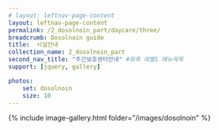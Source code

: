 ```yaml
---
# layout: leftnav-page-content
layout: leftnav-page-content
permalink: /2_dosolnoin_part/daycare/three/
breadcrumb: Dosolnoin guide
title:  시설안내
collection_name: 2_dosolnoin_part
second_nav_title: "주간보호센터안내" #좌측 레벨1 메뉴제목
support: [jquery, gallery]

photos:
    set: dosolnoin
    size: 10
---
```


{% include image-gallery.html folder="/images/dosolnoin" %}


<!-- #### **주간보호실 외관**
![image]({{site.baseurl}}/images/dosolnoin/외관.jpg){:height="512" width="256"}

#### **주간보호실**
![image]({{site.baseurl}}/images/dosolnoin/주간보호실.jpg)
![image]({{site.baseurl}}/images/dosolnoin/주간보호실2.jpg)
![image]({{site.baseurl}}/images/dosolnoin/주간보호실3.jpg)
![image]({{site.baseurl}}/images/dosolnoin/주간보호실4.jpg)
![image]({{site.baseurl}}/images/dosolnoin/주간보호실5.jpg)

#### **주간보호실 외부 쉼터**
![image]({{site.baseurl}}/images/dosolnoin/외부쉼터.jpg)
![image]({{site.baseurl}}/images/dosolnoin/외부쉼터2.jpg)
![image]({{site.baseurl}}/images/dosolnoin/외부쉼터3.jpg)

#### **주간보호실 야외 쉼터**
![image]({{site.baseurl}}/images/dosolnoin/야외쉼터.jpg) -->
